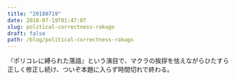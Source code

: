 ```yaml
---
title: "20180719"
date: 2018-07-19T01:47:07
slug: political-correctness-rakugo
draft: false
path: /blog/political-correctness-rakugo
---
```


『ポリコレに縛られた落語』という演目で、マクラの挨拶を怯えながらひたすら正しく修正し続け、ついぞ本題に入らず時間切れで終わる。